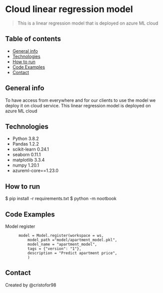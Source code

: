 # Cloud linear regression model
> This is a linear regression model that is deployed on azure ML cloud

## Table of contents
* [General info](#general-info)
* [Technologies](#technologies)
* [How to run](#setup)
* [Code Examples](#features)
* [Contact](#contact)

## General info
To have access from everywhere and for our clients to use the model we deploy it on cloud service. This linear regression model is deployed on azure ML cloud 

## Technologies
* Python 3.8.2
* Pandas 1.2.2
* scikit-learn 0.24.1
* seaborn 0.11.1
* matplotlib 3.3.4
* numpy 1.20.1
* azureml-core==1.23.0

## How to run
$ pip install -r requirements.txt
$ python -m nootbook

## Code Examples
Model register

          model = Model.register(workspace = ws,
              model_path ="model/apartment_model.pkl",
              model_name = "apartment_model",
              tags = {"version": "1"},
              description = "Predict apartment price",
              )


## Contact
Created by @cristofor98
